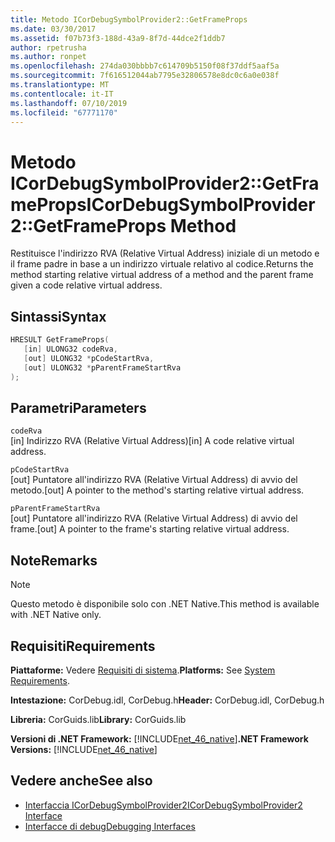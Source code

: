 ```yaml
---
title: Metodo ICorDebugSymbolProvider2::GetFrameProps
ms.date: 03/30/2017
ms.assetid: f07b73f3-188d-43a9-8f7d-44dce2f1ddb7
author: rpetrusha
ms.author: ronpet
ms.openlocfilehash: 274da030bbbb7c614709b5150f08f37ddf5aaf5a
ms.sourcegitcommit: 7f616512044ab7795e32806578e8dc0c6a0e038f
ms.translationtype: MT
ms.contentlocale: it-IT
ms.lasthandoff: 07/10/2019
ms.locfileid: "67771170"
---
```

# <a name="icordebugsymbolprovider2getframeprops-method"></a><span data-ttu-id="2f67d-102">Metodo ICorDebugSymbolProvider2::GetFrameProps</span><span class="sxs-lookup"><span data-stu-id="2f67d-102">ICorDebugSymbolProvider2::GetFrameProps Method</span></span>
<span data-ttu-id="2f67d-103">Restituisce l'indirizzo RVA (Relative Virtual Address) iniziale di un metodo e il frame padre in base a un indirizzo virtuale relativo al codice.</span><span class="sxs-lookup"><span data-stu-id="2f67d-103">Returns the method starting relative virtual address of a method and the parent frame given a code relative virtual address.</span></span>  
  
## <a name="syntax"></a><span data-ttu-id="2f67d-104">Sintassi</span><span class="sxs-lookup"><span data-stu-id="2f67d-104">Syntax</span></span>  
  
```cpp  
HRESULT GetFrameProps(  
   [in] ULONG32 codeRva,  
   [out] ULONG32 *pCodeStartRva,  
   [out] ULONG32 *pParentFrameStartRva  
);  
```  
  
## <a name="parameters"></a><span data-ttu-id="2f67d-105">Parametri</span><span class="sxs-lookup"><span data-stu-id="2f67d-105">Parameters</span></span>  
 `codeRva`  
 <span data-ttu-id="2f67d-106">[in] Indirizzo RVA (Relative Virtual Address)</span><span class="sxs-lookup"><span data-stu-id="2f67d-106">[in] A code relative virtual address.</span></span>  
  
 `pCodeStartRva`  
 <span data-ttu-id="2f67d-107">[out] Puntatore all'indirizzo RVA (Relative Virtual Address) di avvio del metodo.</span><span class="sxs-lookup"><span data-stu-id="2f67d-107">[out] A pointer to the method's starting relative virtual address.</span></span>  
  
 `pParentFrameStartRva`  
 <span data-ttu-id="2f67d-108">[out] Puntatore all'indirizzo RVA (Relative Virtual Address) di avvio del frame.</span><span class="sxs-lookup"><span data-stu-id="2f67d-108">[out] A pointer to the frame's starting relative virtual address.</span></span>  
  
## <a name="remarks"></a><span data-ttu-id="2f67d-109">Note</span><span class="sxs-lookup"><span data-stu-id="2f67d-109">Remarks</span></span>  
  
> [!NOTE]
>  <span data-ttu-id="2f67d-110">Questo metodo è disponibile solo con .NET Native.</span><span class="sxs-lookup"><span data-stu-id="2f67d-110">This method is available with .NET Native only.</span></span>  
  
## <a name="requirements"></a><span data-ttu-id="2f67d-111">Requisiti</span><span class="sxs-lookup"><span data-stu-id="2f67d-111">Requirements</span></span>  
 <span data-ttu-id="2f67d-112">**Piattaforme:** Vedere [Requisiti di sistema](../../../../docs/framework/get-started/system-requirements.md).</span><span class="sxs-lookup"><span data-stu-id="2f67d-112">**Platforms:** See [System Requirements](../../../../docs/framework/get-started/system-requirements.md).</span></span>  
  
 <span data-ttu-id="2f67d-113">**Intestazione:** CorDebug.idl, CorDebug.h</span><span class="sxs-lookup"><span data-stu-id="2f67d-113">**Header:** CorDebug.idl, CorDebug.h</span></span>  
  
 <span data-ttu-id="2f67d-114">**Libreria:** CorGuids.lib</span><span class="sxs-lookup"><span data-stu-id="2f67d-114">**Library:** CorGuids.lib</span></span>  
  
 <span data-ttu-id="2f67d-115">**Versioni di .NET Framework:** [!INCLUDE[net_46_native](../../../../includes/net-46-native-md.md)]</span><span class="sxs-lookup"><span data-stu-id="2f67d-115">**.NET Framework Versions:** [!INCLUDE[net_46_native](../../../../includes/net-46-native-md.md)]</span></span>  
  
## <a name="see-also"></a><span data-ttu-id="2f67d-116">Vedere anche</span><span class="sxs-lookup"><span data-stu-id="2f67d-116">See also</span></span>

- [<span data-ttu-id="2f67d-117">Interfaccia ICorDebugSymbolProvider2</span><span class="sxs-lookup"><span data-stu-id="2f67d-117">ICorDebugSymbolProvider2 Interface</span></span>](../../../../docs/framework/unmanaged-api/debugging/icordebugsymbolprovider2-interface.md)
- [<span data-ttu-id="2f67d-118">Interfacce di debug</span><span class="sxs-lookup"><span data-stu-id="2f67d-118">Debugging Interfaces</span></span>](../../../../docs/framework/unmanaged-api/debugging/debugging-interfaces.md)
